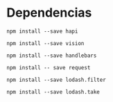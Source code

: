 # Dependencias

``` npm install --save hapi ```

``` npm install --save vision ```

``` npm install --save handlebars ```

``` npm install -- save request ```

``` npm install --save lodash.filter ```

``` npm install --save lodash.take ```


